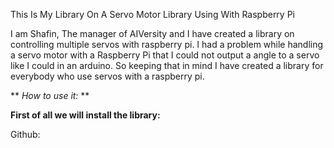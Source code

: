 This Is My Library On A Servo Motor Library Using With Raspberry Pi


I am Shafin, The manager of AIVersity and I have created a library on controlling multiple servos with raspberry pi. I had a problem while handling a servo motor with a Raspberry Pi that I could not output a angle to a servo like I could in an arduino. So keeping that in mind I have created a library for everybody who use servos with a raspberry pi.


** _How to use it:_ **

**First of all we will install the library:**

  Github: 



